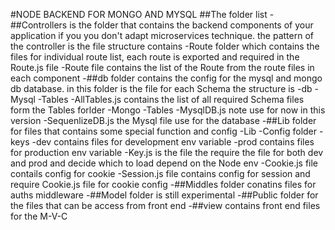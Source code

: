 #NODE BACKEND FOR MONGO AND MYSQL
##The folder list
 -##Controllers
    is the folder that contains the backend components of your application if you you don't adapt microservices technique. the pattern of the controller is the file structure contains
  -Route folder which contains the files for individual route list, each route is exported and required in the Route.js file
  -Route file  contains the list of the Route from the route files in each component
-##db folder contains the config for the mysql and mongo db database. in this folder is the file for each Schema
  the structure is 
  -db
   -Mysql
    -Tables
    -AllTables.js contains the list of all required Schema files form the Tables forlder
   -Mongo
    -Tables
    -MysqlDB.js note use for now in this version
    -SequenlizeDB.js the Mysql file use for the database
-##Lib folder for files that contains some special function and config 
   -Lib
    -Config folder
     -keys
      -dev  contains files for development env variable 
      -prod contains files for production env variable
      -Key.js is the file the require the file for both dev and prod and decide which to load depend on the Node env
    -Cookie.js file contails config for cookie
    -Session.js file contains config for session and require Cookie.js file for cookie config
-##Middles folder  conatins files for auths middleware
-##Model folder is still experimental
-##Public folder for the files that can be access from front end
-##view contains front end files for the M-V-C 
